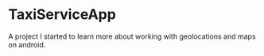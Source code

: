 # TaxiServiceApp
A project I started to learn more about working with geolocations and maps on android.
